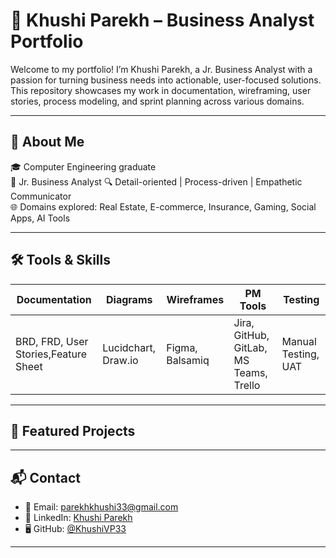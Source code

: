 # 👩 Khushi Parekh – Business Analyst Portfolio

Welcome to my portfolio! I’m Khushi Parekh, a Jr. Business Analyst with a passion for turning business needs into actionable, user-focused solutions. This repository showcases my work in documentation, wireframing, user stories, process modeling, and sprint planning across various domains.

---

## 📌 About Me

🎓 Computer Engineering graduate  
💼 Jr. Business Analyst 
🔍 Detail-oriented | Process-driven | Empathetic Communicator  
🌐 Domains explored: Real Estate, E-commerce, Insurance, Gaming, Social Apps, AI Tools

---

## 🛠️ Tools & Skills

| Documentation | Diagrams | Wireframes | PM Tools | Testing | 
|---------------|----------|------------|----------|---------|
| BRD, FRD, User Stories,Feature Sheet | Lucidchart, Draw.io | Figma, Balsamiq | Jira, GitHub, GitLab, MS Teams, Trello | Manual Testing, UAT | 

---

## 📂 Featured Projects





---

## 📬 Contact

- 📧 Email: parekhkhushi33@gmail.com  
- 💼 LinkedIn: [Khushi Parekh](https://linkedin.com/in/khuship02)  
- 🖥️ GitHub: [@KhushiVP33](https://github.com/KhushiVP33)

---

> 
